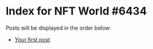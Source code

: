 # Index for NFT World #6434
Posts will be displayed in the order below:

- [Your first post](./001-first.md)

